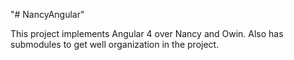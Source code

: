 "# NancyAngular" 

This project implements Angular 4 over Nancy and Owin. 
Also has submodules to get well organization in the project.
